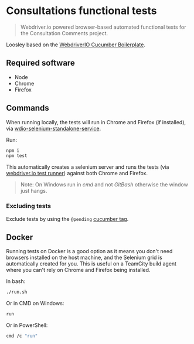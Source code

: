 # Consultations functional tests

> Webdriver.io powered browser-based automated functional tests for the Consultation Comments project.

Loosley based on the [WebdriverIO Cucumber Boilerplate](https://github.com/webdriverio/cucumber-boilerplate).

## Required software

- Node
- Chrome
- Firefox

## Commands

 When running locally, the tests will run in Chrome and Firefox (if installed), via [wdio-selenium-standalone-service](http://webdriver.io/guide/services/selenium-standalone.html).

Run:

```sh
npm i
npm test
```

This automatically creates a selenium server and runs the tests (via [webdriver.io test runner](http://webdriver.io/guide/testrunner/gettingstarted.html)) against both Chrome and Firefox.

> Note: On Windows run in *cmd* and not *GitBash* otherwise the window just hangs.

### Excluding tests

Exclude tests by using the `@pending` [cucumber tag](https://github.com/cucumber/cucumber/wiki/Tags).

## Docker

Running tests on Docker is a good option as it means you don't need browsers installed on the host machine, and the Selenium grid is automatically created for you. This is useful on a TeamCity build agent where you can't rely on Chrome and Firefox being installed.

In bash:

```sh
./run.sh
```

Or in CMD on Windows:

```sh
run
```

Or in PowerShell:

```sh
cmd /c "run"
```


